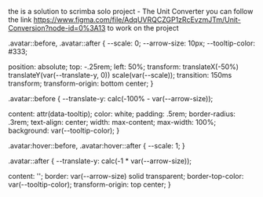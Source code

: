 the is a solution to scrimba solo project - The Unit Converter
you can follow the link https://www.figma.com/file/AdqUVRQCZGP1zRcEvzmJTm/Unit-Conversion?node-id=0%3A13 to work on the project

.avatar::before,
.avatar::after {
  --scale: 0;
  --arrow-size: 10px;
  --tooltip-color: #333;

  position: absolute;
  top: -.25rem;
  left: 50%;
  transform: translateX(-50%) translateY(var(--translate-y, 0)) scale(var(--scale));
  transition: 150ms transform;
  transform-origin: bottom center;
}

.avatar::before {
  --translate-y: calc(-100% - var(--arrow-size));

  content: attr(data-tooltip);
  color: white;
  padding: .5rem;
  border-radius: .3rem;
  text-align: center;
  width: max-content;
  max-width: 100%;
  background: var(--tooltip-color);
}

.avatar:hover::before,
.avatar:hover::after {
  --scale: 1;
}

.avatar::after {
  --translate-y: calc(-1 * var(--arrow-size));

  content: '';
  border: var(--arrow-size) solid transparent;
  border-top-color: var(--tooltip-color);
  transform-origin: top center;
}
